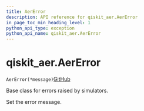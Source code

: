 ```yaml
---
title: AerError
description: API reference for qiskit_aer.AerError
in_page_toc_min_heading_level: 1
python_api_type: exception
python_api_name: qiskit_aer.AerError
---
```


# qiskit\_aer.AerError

<span id="qiskit_aer.AerError" />

`AerError(*message)`[GitHub](https://github.com/qiskit/qiskit-aer/tree/stable/0.11/qiskit_aer/aererror.py "view source code")

Base class for errors raised by simulators.

Set the error message.

